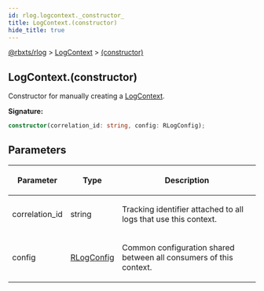 ```yaml
---
id: rlog.logcontext._constructor_
title: LogContext.(constructor)
hide_title: true
---
```


[@rbxts/rlog](./rlog.md) &gt; [LogContext](./rlog.logcontext.md) &gt; [(constructor)](./rlog.logcontext._constructor_.md)

## LogContext.(constructor)

Constructor for manually creating a [LogContext](./rlog.logcontext.md)<!-- -->.

**Signature:**

```typescript
constructor(correlation_id: string, config: RLogConfig);
```

## Parameters

<table><thead><tr><th>

Parameter


</th><th>

Type


</th><th>

Description


</th></tr></thead>
<tbody><tr><td>

correlation_id


</td><td>

string


</td><td>

Tracking identifier attached to all logs that use this context.


</td></tr>
<tr><td>

config


</td><td>

[RLogConfig](./rlog.rlogconfig.md)


</td><td>

Common configuration shared between all consumers of this context.


</td></tr>
</tbody></table>